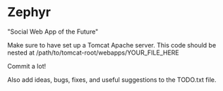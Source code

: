 Zephyr
======

"Social Web App of the Future"

Make sure to have set up a Tomcat Apache server.  This code should be nested at /path/to/tomcat-root/webapps/YOUR_FILE_HERE

Commit a lot!

Also add ideas, bugs, fixes, and useful suggestions to the TODO.txt file.

